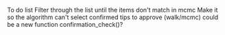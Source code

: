 To do list
Filter through the list until the items don't match in mcmc
Make it so the algorithm can't select confirmed tips to approve (walk/mcmc)
    could be a new function confirmation_check()?